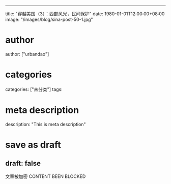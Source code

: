 
---
title: "穿越美国（3）：西部风光，民间保护"
date: 1980-01-01T12:00:00+08:00
image: "/images/blog/sina-post-50-1.jpg"
# author
author: ["urbandao"]
# categories
categories: ["未分类"]
tags: 
# meta description
description: "This is meta description"
# save as draft
draft: false
---

文章被加密 CONTENT BEEN BLOCKED
